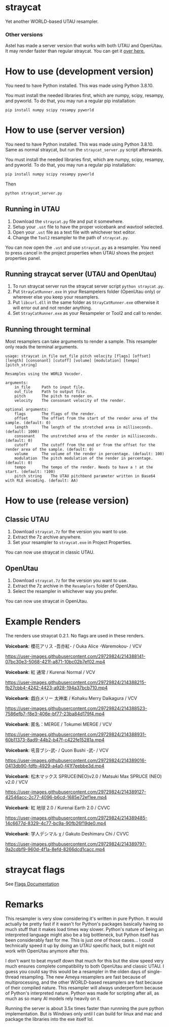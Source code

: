 # straycat
 Yet another WORLD-based UTAU resampler.

### Other versions

Astel has made a server version that works with both UTAU and OpenUtau. It may render faster than regular straycat. You can get it [over here.](https://github.com/Astel123457/straycat)

# How to use (development version)
 You need to have Python installed. This was made using Python 3.8.10.
 
 You must install the needed libraries first, which are numpy, scipy, resampy, and pyworld. To do that, you may run a regular pip installation:
 
```
pip install numpy scipy resampy pyworld
```

# How to use (server version)
 You need to have Python installed. This was made using Python 3.8.10.
 Same as normal straycat, but run the `straycat_server.py` script afterwards.
 
 You must install the needed libraries first, which are numpy, scipy, resampy, and pyworld. To do that, you may run a regular pip installation:
 
```cls
pip install numpy scipy resampy pyworld
```
Then
```cls
python straycat_server.py
```
 
## Running in UTAU
 1. Download the `straycat.py` file and put it somewhere.
 2. Setup your `.ust` file to have the proper voicebank and wavtool selected.
 3. Open your `.ust` file as a text file with whichever text editor.
 4. Change the `Tool2` resampler to the path of `straycat.py`.

 You can now open the `.ust` and use `straycat.py` as a resampler. You need to press cancel in the project properties when UTAU shows the project properties panel.
## Running straycat server (UTAU and OpenUtau)
 1. To run straycat server run the straycat server script `python straycat.py`.
 2. Put `StrayCatRunner.exe` in your Resampelers folder (OpenUtau only) or wherever else you keep your resamplers.
 3. Put `libcurl.dll` in the same folder as `StrayCatRunner.exe` otherwise it will error out and not render anything.
 4. Set `StrayCatRunner.exe` as your Resampeler or Tool2 and call to render.
 
## Running throught terminal
 Most resamplers can take arguments to render a sample. This resampler only reads the terminal arguments.
 
```
usage: straycat in_file out_file pitch velocity [flags] [offset] [length] [consonant] [cutoff] [volume] [modulation] [tempo] [pitch_string]

Resamples using the WORLD Vocoder.

arguments:
	in_file		Path to input file.
	out_file	Path to output file.
	pitch		The pitch to render on.
	velocity	The consonant velocity of the render.

optional arguments:
	flags		The flags of the render.
	offset		The offset from the start of the render area of the sample. (default: 0)
	length		The length of the stretched area in milliseconds. (default: 1000)
	consonant	The unstretched area of the render in milliseconds. (default: 0)
	cutoff		The cutoff from the end or from the offset for the render area of the sample. (default: 0)
	volume		The volume of the render in percentage. (default: 100)
	modulation	The pitch modulation of the render in percentage. (default: 0)
	tempo		The tempo of the render. Needs to have a ! at the start. (default: !100)
	pitch_string	The UTAU pitchbend parameter written in Base64 with RLE encoding. (default: AA)
```

# How to use (release version)
## Classic UTAU
 1. Download `straycat.7z` for the version you want to use.
 2. Extract the 7z archive anywhere.
 3. Set your resampler to `straycat.exe` in Project Properties.

 You can now use straycat in classic UTAU.

## OpenUtau
 1. Download `straycat.7z` for the version you want to use.
 2. Extract the 7z archive in the `Resamplers` folder of OpenUtau.
 3. Select the resampler in whichever way you prefer.

 You can now use straycat in OpenUtau.

# Example Renders

 The renders use straycat 0.2.1. No flags are used in these renders.

**Voicebank**: 櫻花アリス -吾亦紅- / Ouka Alice -Waremokou- / VCV

https://user-images.githubusercontent.com/29729824/214388141-07bc30e3-5068-421f-a871-10bc02b7ef02.mp4

**Voicebank**: 紅 通常 / Kurenai Normal / VCV

https://user-images.githubusercontent.com/29729824/214388215-fb27cbb4-4242-4423-a928-194a37bcb710.mp4

**Voicebank**: 戯白メリー 太神楽 / Kohaku Merry Daikagura / VCV

https://user-images.githubusercontent.com/29729824/214388523-7586efb7-f8e3-406e-bf77-23ba84d179f4.mp4

**Voicebank**: 匿名：MERGE / Tokumei MERGE / VCV

https://user-images.githubusercontent.com/29729824/214388931-60b11373-8ad9-44b2-b47f-c422fe15281a.mp4

**Voicebank**: 吼音ブシ-武- / Quon Bushi -武- / VCV

https://user-images.githubusercontent.com/29729824/214389016-0413db90-fdfb-4929-a4a0-f41f7eebbe3d.mp4

**Voicebank**: 松木マックス SPRUCE(NEO)v2.0 / Matsuki Max SPRUCE (NEO) v2.0 / VCV

https://user-images.githubusercontent.com/29729824/214389127-42546acc-2c77-4096-b6cd-1685e72ef1ee.mp4

**Voicebank**: 紅 地球 2.0 / Kurenai Earth 2.0 / CVVC

https://user-images.githubusercontent.com/29729824/214389485-14c6677d-8329-4c77-bc9a-90fb26f19de0.mp4

**Voicebank**: 学人デシマル χ / Gakuto Deshimaru Chi / CVVC

https://user-images.githubusercontent.com/29729824/214389797-9a2cdbf9-960d-4f1a-8efd-8266dcd1cacc.mp4

# straycat flags

See [Flags Documentation](flag_docs.md)

# Remarks
 This resampler is very slow considering it's written in pure Python. It would actually be pretty fast if it wasn't for Python's packages basically having so much stuff that it makes load times way slower. Python's nature of being an interpreted language might also be a big bottleneck, but Python itself has been considerably fast for me. This is just one of those cases... I could technically speed it up by doing an UTAU specific hack, but it might not work with OpenUtau anymore after this.
 
 I don't want to beat myself down that much for this but the slow speed very much ensures complete compatibility to both OpenUtau and classic UTAU. I guess you could say this would be a resampler in the olden days of single-thread resampling. The new Ameya resamplers are fast because of multiprocessing, and the other WORLD-based resamplers are fast because of their compiled nature. This resampler will always underperform because of Python's interpreted nature. Python was made for scripting after all, as much as so many AI models rely heavily on it.

Running the server is about 3.5x times faster than runnning the pure python implementation. But is Windows only until I can build for linux and mac and package the libraries into the exe itself lol.
